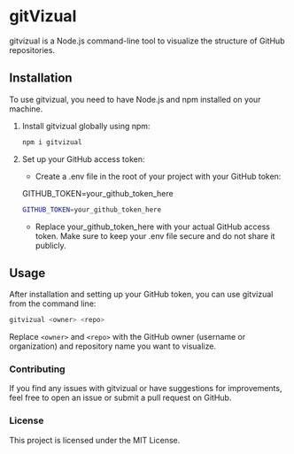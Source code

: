 # gitVizual

gitvizual is a Node.js command-line tool to visualize the structure of GitHub repositories.

## Installation

To use gitvizual, you need to have Node.js and npm installed on your machine.

1. Install gitvizual globally using npm:

   ```bash
   npm i gitvizual
   ```

2. Set up your GitHub access token:

   - Create a .env file in the root of your project with your GitHub token:

   GITHUB_TOKEN=your_github_token_here

   ```bash
   GITHUB_TOKEN=your_github_token_here
   ```

   - Replace your_github_token_here with your actual GitHub access token. Make sure to keep your .env file secure and do not share it publicly.

## Usage

After installation and setting up your GitHub token, you can use gitvizual from the command line:

```bash
gitvizual <owner> <repo>
```

Replace `<owner>` and `<repo>` with the GitHub owner (username or organization) and repository name you want to visualize.

### Contributing

If you find any issues with gitvizual or have suggestions for improvements, feel free to open an issue or submit a pull request on GitHub.

### License

This project is licensed under the MIT License.
